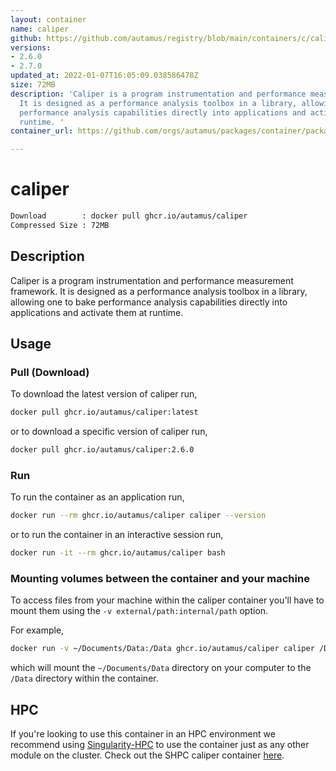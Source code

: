 ```yaml
---
layout: container
name: caliper
github: https://github.com/autamus/registry/blob/main/containers/c/caliper/spack.yaml
versions:
- 2.6.0
- 2.7.0
updated_at: 2022-01-07T16:05:09.038586478Z
size: 72MB
description: 'Caliper is a program instrumentation and performance measurement framework.
  It is designed as a performance analysis toolbox in a library, allowing one to bake
  performance analysis capabilities directly into applications and activate them at
  runtime. '
container_url: https://github.com/orgs/autamus/packages/container/package/caliper

---
```

# caliper
```bash 
Download        : docker pull ghcr.io/autamus/caliper
Compressed Size : 72MB
```

## Description
Caliper is a program instrumentation and performance measurement framework. It is designed as a performance analysis toolbox in a library, allowing one to bake performance analysis capabilities directly into applications and activate them at runtime. 

## Usage
### Pull (Download)
To download the latest version of caliper run,

```bash
docker pull ghcr.io/autamus/caliper:latest
```

or to download a specific version of caliper run,

```bash
docker pull ghcr.io/autamus/caliper:2.6.0
```
### Run
To run the container as an application run,
```bash
docker run --rm ghcr.io/autamus/caliper caliper --version
```

or to run the container in an interactive session run,
```bash
docker run -it --rm ghcr.io/autamus/caliper bash
```

### Mounting volumes between the container and your machine
To access files from your machine within the caliper container you'll have to mount them using the `-v external/path:internal/path` option.

For example,
```bash
docker run -v ~/Documents/Data:/Data ghcr.io/autamus/caliper caliper /Data/myData.csv
```
which will mount the `~/Documents/Data` directory on your computer to the `/Data` directory within the container.

## HPC
If you're looking to use this container in an HPC environment we recommend using [Singularity-HPC](https://singularity-hpc.readthedocs.io) to use the container just as any other module on the cluster. Check out the SHPC caliper container [here](https://singularityhub.github.io/singularity-hpc/r/ghcr.io-autamus-caliper/).